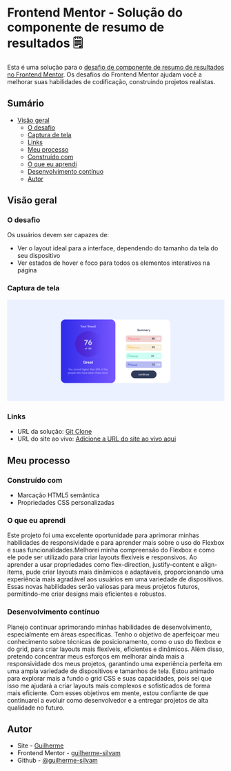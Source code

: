 # Frontend Mentor - Solução do componente de resumo de resultados 🗒️

Esta é uma solução para o [desafio de componente de resumo de resultados no Frontend Mentor](https://www.frontendmentor.io/challenges/results-summary-component-CE_K6s0maV). Os desafios do Frontend Mentor ajudam você a melhorar suas habilidades de codificação, construindo projetos realistas.

## Sumário

- [Visão geral](#visão-geral)
  - [O desafio](#o-desafio)
  - [Captura de tela](#captura-de-tela)
  - [Links](#links)
  - [Meu processo](#meu-processo)
  - [Construído com](#construído-com)
  - [O que eu aprendi](#o-que-eu-aprendi)
  - [Desenvolvimento contínuo](#desenvolvimento-contínuo)
  - [Autor](#autor)


## Visão geral

### O desafio

Os usuários devem ser capazes de:

- Ver o layout ideal para a interface, dependendo do tamanho da tela do seu dispositivo
- Ver estados de hover e foco para todos os elementos interativos na página


### Captura de tela
<img src="./src/images/Captura de tela .png">



### Links

- URL da solução: [Git Clone](https://github.com/guilherme-silvam/Results-summary-component.git)
- URL do site ao vivo: [Adicione a URL do site ao vivo aqui](https://your-live-site-url.com)

## Meu processo

### Construído com

- Marcação HTML5 semântica
- Propriedades CSS personalizadas


### O que eu aprendi

Este projeto foi uma excelente oportunidade para aprimorar minhas habilidades de responsividade e para aprender mais sobre o uso do Flexbox e suas funcionalidades.Melhorei minha compreensão do Flexbox e como ele pode ser utilizado para criar layouts flexíveis e responsivos. Ao aprender a usar propriedades como flex-direction, justify-content e align-items, pude criar layouts mais dinâmicos e adaptáveis, proporcionando uma experiência mais agradável aos usuários em uma variedade de dispositivos. Essas novas habilidades serão valiosas para meus projetos futuros, permitindo-me criar designs mais eficientes e robustos.

### Desenvolvimento contínuo


Planejo continuar aprimorando minhas habilidades de desenvolvimento, especialmente em áreas específicas. Tenho o objetivo de aperfeiçoar meu conhecimento sobre técnicas de posicionamento, como o uso do flexbox e do grid, para criar layouts mais flexíveis, eficientes e dinâmicos. Além disso, pretendo concentrar meus esforços em melhorar ainda mais a responsividade dos meus projetos, garantindo uma experiência perfeita em uma ampla variedade de dispositivos e tamanhos de tela. Estou animado para explorar mais a fundo o grid CSS e suas capacidades, pois sei que isso me ajudará a criar layouts mais complexos e sofisticados de forma mais eficiente. Com esses objetivos em mente, estou confiante de que continuarei a evoluir como desenvolvedor e a entregar projetos de alta qualidade no futuro.


## Autor

- Site - [Guilherme](https://www.your-site.com)
- Frontend Mentor - [guilherme-silvam](https://www.frontendmentor.io/home)
- Github - [@guilherme-silvam](https://github.com/guilherme-silvam)



